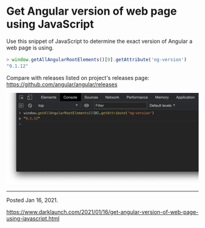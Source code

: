 # Get Angular version of web page using JavaScript

Use this snippet of JavaScript to determine the exact version of Angular a web page is using.

```javascript
> window.getAllAngularRootElements()[0].getAttribute('ng-version')
"9.1.12"
```

Compare with releases listed on project's releases page:
https://github.com/angular/angular/releases

<img alt="" src="/img/uploads/2021-01/javascript-get-angular-version.png" />

---

Posted Jan 16, 2021.

https://www.darklaunch.com/2021/01/16/get-angular-version-of-web-page-using-javascript.html